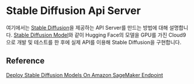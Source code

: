 # Stable Diffusion Api Server

여기에서는 [Stable Diffusion](https://huggingface.co/runwayml/stable-diffusion-v1-5)을 제공하는 API Server를 만드는 방법에 대해 설명합니다. [Stable Diffusion Model](https://github.com/kyopark2014/stable-diffusion-model)와 같이 Hugging Face의 모델을 GPU를 가진 Cloud9으로 개발 및 테스트를 한 후에 실제 API를 이용해 Stable Diffusion을 구현합니다. 

## Reference

[Deploy Stable Diffusion Models On Amazon SageMaker Endpoint](https://github.com/aws-samples/deploy-stable-diffusion-model-on-amazon-sagemaker-endpoint)
